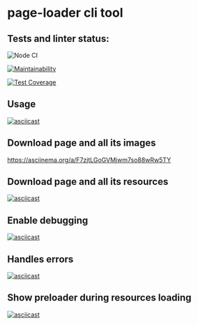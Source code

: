 # page-loader cli tool

## Tests and linter status:
![Node CI](https://github.com/dim2k2006/backend-project-lvl3/workflows/Node%20CI/badge.svg)

[![Maintainability](https://api.codeclimate.com/v1/badges/c6987ad521d8e88c66e4/maintainability)](https://codeclimate.com/github/dim2k2006/backend-project-lvl3/maintainability)

[![Test Coverage](https://api.codeclimate.com/v1/badges/c6987ad521d8e88c66e4/test_coverage)](https://codeclimate.com/github/dim2k2006/backend-project-lvl3/test_coverage)

## Usage

[![asciicast](https://asciinema.org/a/l7ubjvOixkKzP6CzDukQA8DM0.svg)](https://asciinema.org/a/l7ubjvOixkKzP6CzDukQA8DM0)

## Download page and all its images

https://asciinema.org/a/F7zjtLGoGVMjwm7so88wRw5TY

## Download page and all its resources

[![asciicast](https://asciinema.org/a/fbSgYBw53F75Nb5cXO6leKEwQ.svg)](https://asciinema.org/a/fbSgYBw53F75Nb5cXO6leKEwQ)

## Enable debugging

[![asciicast](https://asciinema.org/a/Y9xi0L9AJoP6AE7tS42eLRI8I.svg)](https://asciinema.org/a/Y9xi0L9AJoP6AE7tS42eLRI8I)

## Handles errors

[![asciicast](https://asciinema.org/a/dWVDev9irFzIUkDPSsw47oWH2.svg)](https://asciinema.org/a/dWVDev9irFzIUkDPSsw47oWH2)

## Show preloader during resources loading

[![asciicast](https://asciinema.org/a/bKUXGafaljGQGbxYQS1MhEouX.svg)](https://asciinema.org/a/bKUXGafaljGQGbxYQS1MhEouX)